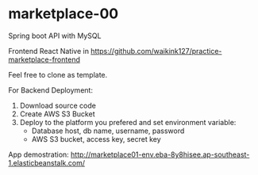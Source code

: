# marketplace-00

Spring boot API with MySQL 

Frontend React Native in https://github.com/waikink127/practice-marketplace-frontend

Feel free to clone as template.

For Backend Deployment:
1. Download source code
2. Create AWS S3 Bucket
3. Deploy to the platform you prefered and set environment variable:
   - Database host, db name, username, password
   - AWS S3 bucket, access key, secret key


App demostration:
http://marketplace01-env.eba-8y8hisee.ap-southeast-1.elasticbeanstalk.com/
